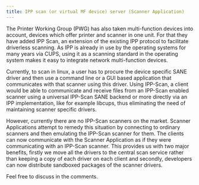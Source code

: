 ```yaml
---
title: IPP scan (or virtual MF device) server (Scanner Application)
---
```

The Printer Working Group (PWG) has also taken multi-function devices into account, devices which offer printer and scanner in one unit. For that they have added IPP Scan, an extension of the existing IPP protocol to facilitate driverless scanning. As IPP is already in use by the operating systems for many years via CUPS, using it as a scanning standard in the operating system makes it easy to integrate network multi-function devices.

Currently, to scan in linux, a user has to procure the device specific SANE driver and then use a command line or a GUI based application that communicates with that scanner using this driver. Using IPP-Scan, a client would be able to communicate and receive files from an IPP-Scan enabled scanner using a universal IPP-Scan SANE backend or more directly via an IPP implementation, like for example libcups, thus eliminating the need of maintaining scanner specific drivers. 

However, currently there are no IPP-Scan scanners on the market. Scanner Applications attempt to remedy this situation by connecting to ordinary scanners and then emulating the IPP-Scan scanner for them. The clients can now communicate with the Scanner Application as if they were communicating with an IPP-Scan scanner. This provides us with two major benefits, firstly we move all the drivers to the central scan service rather than keeping a copy of each driver on each client and secondly, developers can now distribute sandboxed packages of the scanner drivers.

Feel free to discuss in the comments.
